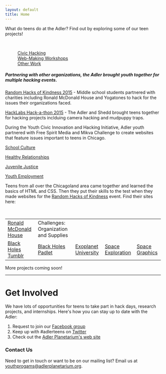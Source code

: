 ```yaml
---
layout: default
title: Home
---
```


What do teens do at the Adler? 
Find out by exploring some of our teen projects!

<br>
<dl class="tabs" data-tab>
  <dd class="active"><a href="#tab-1">Civic Hacking</a></dd>
  <dd><a href="#tab-2">Web-Making Workshops</a></dd>
  <dd><a href="#tab-3">Other Work</a></dd> 
</dl>
<div class="tabs-content">
  
  <div class="content active" id="tab-1">
    <h5>Partnering with other organizations, the Adler brought youth together for multiple hacking events.</h5>
    <p><a href="http://bit.ly/1GDZyNE" target="_blank">Random Hacks of Kindness 2015</a> - Middle school students partnered with charities including Ronald McDonald House and Yogatones to hack for the issues their organizations faced.</p>
    <p><a href="http://bit.ly/1GYYap4" target="_blank">HackLabs Hack-a-thon 2015</a> - The Adler and Shedd brought teens together for hacking projects inclduing camera hacking and mudpuppy traps.</p>
    <p>
    <p>During the Youth Civic Innovation and Hacking Initiative, Adler youth partnered with Free Spirit Media and Mikva Challenge to create websites that feature issues important to teens in Chicago.</p>
    <p><a href="http://bit.ly/1kNTCcp" target="_blank">School Culture</a></p>
    <p><a href="http://bit.ly/1quHPPd" target="_blank">Healthy Relationships</a></p>
    <p><a href="http://bit.ly/1km65Bs" target="_blank">Juvenile Justice</a></p>
    <p><a href="http://bit.ly/1lYE5U6" target="_blank">Youth Employment</a></p>
  </div>
  
  <div class="content" id="tab-2">
    <p>Teens from all over the Chicagoland area came together and learned the basics of HTML and CSS. Then they put their skills to the test when they made websites for the <a href="http://bit.ly/1GDZyNE" target="_blank"> Random Hacks of Kindness</a> event. Find their sites here:</p>
    <br>
    <table>
      <tr>
        <td align="left"><a href="http://bit.ly/RMH2015" target="_blank">Ronald McDonald House</a></td>
        <td align="left">Challenges: Organization and Supplies</td>
      </tr>
      <tr>
        <td align="left"><a href="http://blackholesatadler.tumblr.com/" target="_blank">Black Holes Tumblr</a></td>
        <td align="left"><a href="http://padlet.com/teensatadler/blackholes" target="_blank">Black Holes Padlet</a></td>
        <td align="left"><a href="http://teensatadler.wix.com/unisciencegsm" target="_blank">Exoplanet University</a></td>
        <td align="left"><a href="http://teensatadler.wix.com/space-exploration" target="_blank">Space Exploration</a></td>
        <td align="left"><a href="http://padlet.com/teensatadler/CQImages" target="_blank">Space Graphics</a></td>
      </tr>
    </table>
  </div>
  
  <div class="content" id="tab-3">
    <p>More projects coming soon!</p>
  </div>
  
  <hr>
</div>


# Get Involved
We have lots of opportunities for teens to take part in hack days, research projects, and internships. Here's how you can stay up to date with the Adler:

1. Request to join our [Facebook group](https://www.facebook.com/groups/adlerteens)
2. Keep up with #adlerteens on [Twitter](https://twitter.com/search?f=realtime&q=%23adlerteens&src=hash)
3. Check out the [Adler Planetarium's web site](http://www.adlerplanetarium.org/teen-opportunities/)

### Contact Us
Need to get in touch or want to be on our mailing list? Email us at [youthprogams@adlerplanetarium.org](mailto:youthprograms@adlerplanetarium.org). 
